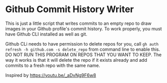 # Github Commit History Writer

This is just a little script that writes commits to an empty repo to draw images in your Github profile's commit history. To work properly, you must have Github CLI installed as well as git.

Github CLi needs to have permission to delete repos for you, call `gh auth refresh -h github.com -s delete_repo` from command line to enable this. DO NOT RUN THIS PROGRAM ON REPOS THAT YOU WANT TO KEEP. The way it works is that it will delete the repo if it exists already and add commits to a fresh repo with the same name.

Inspired by https://youtu.be/_aDvNg9F6w8 
